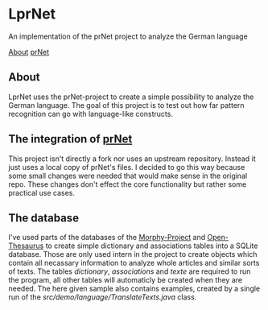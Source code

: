 # LprNet
An implementation of the prNet project to analyze the German language

[About](#About)
[prNet](#The-integration-of-prNet)

## About
LprNet uses the prNet-project to create a simple possibility to analyze the German language. The goal of this project is to test out how far pattern recognition can go with language-like constructs.

## The integration of [prNet](#https://github.com/egiesbrecht/prNet)
This project isn't directly a fork nor uses an upstream repository. Instead it just uses a local copy of prNet's files. I decided to go this way because some small changes were needed that would make sense in the original repo. These changes don't effect the core functionality but rather some practical use cases.

## The database
I've used parts of the databases of the [Morphy-Project](https://euralex.org/elx_proceedings/Euralex2000/071_Wolfgang%20LEZIUS_Software%20Demonstration_Morphy%20German%20Morphology,%20Part-of-Speech%20Tagging%20and%20Applications.pdf) and [Open-Thesaurus](https://www.openthesaurus.de/) to create simple dictionary and associations tables into a SQLite database. Those are only used intern in the project to create objects which contain all necassary information to analyze whole articles and similar sorts of texts.
The tables *dictionary*, *associations* and *texte* are required to run the program, all other tables will automaticly be created when they are needed. The here given sample also contains examples, created by a single run of the *src/demo/language/TranslateTexts.java* class.
